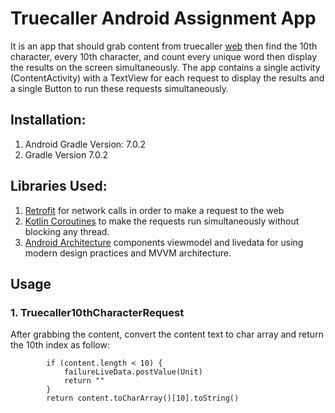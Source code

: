 # Truecaller Android Assignment App
It is an app that should grab content from truecaller [web](https://truecaller.blog/2018/01/22/life-as-an-android-engineer/) then find the 10th character, every 10th character, and count every unique word then display the results on the screen simultaneously. The app contains a single activity (ContentActivity) with a TextView for each request to display the results and a single Button to run these requests simultaneously.

## Installation:
1. Android Gradle Version: 7.0.2
2. Gradle Version 7.0.2

## Libraries Used:
1. [Retrofit](https://square.github.io/retrofit/) for network calls in order to make a request to the web
2. [Kotlin Coroutines](https://developer.android.com/kotlin/coroutines?gclid=CjwKCAiAm7OMBhAQEiwArvGi3O2UO1RFs9b3QR1KQC6IgSbE7-n55kW_8T-34wAuSWgK_7OOSoenPxoC1e4QAvD_BwE&gclsrc=aw.ds) to make the requests run simultaneously without blocking any thread.
3. [Android Architecture](https://developer.android.com/topic/architecture) components viewmodel and livedata for using modern design practices and MVVM architecture.

## Usage
### 1. Truecaller10thCharacterRequest
After grabbing the content, convert the content text to char array and return the 10th index as follow: 

```
        if (content.length < 10) {
            failureLiveData.postValue(Unit)
            return ""
        }
        return content.toCharArray()[10].toString()
 ```

